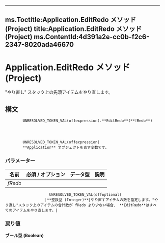 

---
ms.Toctitle:Application.EditRedo メソッド (Project)
title:Application.EditRedo メソッド (Project)
ms.ContentId:4d391a2e-cc0b-f2c6-2347-8020ada46670
---
# Application.EditRedo メソッド (Project)




"やり直し" スタック上の先頭アイテムをやり直します。

## 構文

            UNRESOLVED_TOKEN_VAL(offexpression).**EditRedo**(**fRedo**)




            UNRESOLVED_TOKEN_VAL(offexpression)
            **Application** オブジェクトを表す変数です。

### パラメーター

|**名前**|**必須 / オプション**|**データ型**|**説明**|
|---|---|---|---|
|*fRedo*|
                        UNRESOLVED_TOKEN_VAL(offoptional)
                      |**整数型 (Integer)**|やり直すアイテムの数を指定します。"やり直し"スタック上のアイテムの合計数が fRedo より少ない場合、 **EditRedo**はすべてのアイテムをやり直します。|



### 戻り値
**ブール型 (Boolean)**






